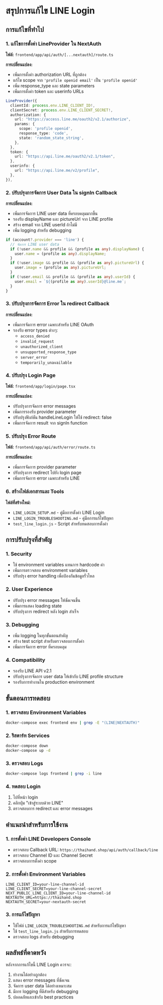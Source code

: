 # สรุปการแก้ไข LINE Login

## การแก้ไขที่ทำไป

### 1. แก้ไขการตั้งค่า LineProvider ใน NextAuth

**ไฟล์:** `frontend/app/api/auth/[...nextauth]/route.ts`

**การเปลี่ยนแปลง:**
- เพิ่มการตั้งค่า authorization URL ที่ถูกต้อง
- แก้ไข scope จาก `'profile openid email'` เป็น `'profile openid'`
- เพิ่ม response_type และ state parameters
- เพิ่มการตั้งค่า token และ userinfo URLs

```typescript
LineProvider({
  clientId: process.env.LINE_CLIENT_ID!,
  clientSecret: process.env.LINE_CLIENT_SECRET!,
  authorization: {
    url: "https://access.line.me/oauth2/v2.1/authorize",
    params: {
      scope: 'profile openid',
      response_type: 'code',
      state: 'random_state_string',
    },
  },
  token: {
    url: "https://api.line.me/oauth2/v2.1/token",
  },
  userinfo: {
    url: "https://api.line.me/v2/profile",
  },
}),
```

### 2. ปรับปรุงการจัดการ User Data ใน signIn Callback

**การเปลี่ยนแปลง:**
- เพิ่มการจัดการ LINE user data ที่ครอบคลุมมากขึ้น
- รองรับ displayName และ pictureUrl จาก LINE profile
- สร้าง email จาก LINE userId ถ้าไม่มี
- เพิ่ม logging สำหรับ debugging

```typescript
if (account?.provider === 'line') {
  // จัดการ LINE user data
  if (!user.name && profile && (profile as any).displayName) {
    user.name = (profile as any).displayName;
  }
  if (!user.image && profile && (profile as any).pictureUrl) {
    user.image = (profile as any).pictureUrl;
  }
  if (!user.email && profile && (profile as any).userId) {
    user.email = `${(profile as any).userId}@line.me`;
  }
}
```

### 3. ปรับปรุงการจัดการ Error ใน redirect Callback

**การเปลี่ยนแปลง:**
- เพิ่มการจัดการ error เฉพาะสำหรับ LINE OAuth
- รองรับ error types ต่างๆ:
  - `access_denied`
  - `invalid_request`
  - `unauthorized_client`
  - `unsupported_response_type`
  - `server_error`
  - `temporarily_unavailable`

### 4. ปรับปรุง Login Page

**ไฟล์:** `frontend/app/login/page.tsx`

**การเปลี่ยนแปลง:**
- ปรับปรุงการจัดการ error messages
- เพิ่มการรองรับ provider parameter
- ปรับปรุงฟังก์ชัน handleLineLogin ให้ใช้ redirect: false
- เพิ่มการจัดการ result จาก signIn function

### 5. ปรับปรุง Error Route

**ไฟล์:** `frontend/app/api/auth/error/route.ts`

**การเปลี่ยนแปลง:**
- เพิ่มการจัดการ provider parameter
- ปรับปรุงการ redirect ไปยัง login page
- เพิ่มการจัดการ error เฉพาะสำหรับ LINE

### 6. สร้างไฟล์เอกสารและ Tools

**ไฟล์ที่สร้างใหม่:**
- `LINE_LOGIN_SETUP.md` - คู่มือการตั้งค่า LINE Login
- `LINE_LOGIN_TROUBLESHOOTING.md` - คู่มือการแก้ไขปัญหา
- `test_line_login.js` - Script สำหรับทดสอบการตั้งค่า

## การปรับปรุงที่สำคัญ

### 1. Security
- ใช้ environment variables แทนการ hardcode ค่า
- เพิ่มการตรวจสอบ environment variables
- ปรับปรุง error handling เพื่อป้องกันข้อมูลรั่วไหล

### 2. User Experience
- ปรับปรุง error messages ให้ชัดเจนขึ้น
- เพิ่มการแสดง loading state
- ปรับปรุงการ redirect หลัง login สำเร็จ

### 3. Debugging
- เพิ่ม logging ในทุกขั้นตอนสำคัญ
- สร้าง test script สำหรับตรวจสอบการตั้งค่า
- เพิ่มการจัดการ error ที่ครอบคลุม

### 4. Compatibility
- รองรับ LINE API v2.1
- ปรับปรุงการจัดการ user data ให้เข้ากับ LINE profile structure
- รองรับการทำงานใน production environment

## ขั้นตอนการทดสอบ

### 1. ตรวจสอบ Environment Variables
```bash
docker-compose exec frontend env | grep -E "(LINE|NEXTAUTH)"
```

### 2. รีสตาร์ท Services
```bash
docker-compose down
docker-compose up -d
```

### 3. ตรวจสอบ Logs
```bash
docker-compose logs frontend | grep -i line
```

### 4. ทดสอบ Login
1. ไปที่หน้า login
2. คลิกปุ่ม "เข้าสู่ระบบด้วย LINE"
3. ตรวจสอบการ redirect และ error messages

## คำแนะนำสำหรับการใช้งาน

### 1. การตั้งค่า LINE Developers Console
- ตรวจสอบ Callback URL: `https://thaihand.shop/api/auth/callback/line`
- ตรวจสอบ Channel ID และ Channel Secret
- ตรวจสอบการตั้งค่า scope

### 2. การตั้งค่า Environment Variables
```env
LINE_CLIENT_ID=your-line-channel-id
LINE_CLIENT_SECRET=your-line-channel-secret
NEXT_PUBLIC_LINE_CLIENT_ID=your-line-channel-id
NEXTAUTH_URL=https://thaihand.shop
NEXTAUTH_SECRET=your-nextauth-secret
```

### 3. การแก้ไขปัญหา
- ใช้ไฟล์ `LINE_LOGIN_TROUBLESHOOTING.md` สำหรับการแก้ไขปัญหา
- ใช้ `test_line_login.js` สำหรับการทดสอบ
- ตรวจสอบ logs สำหรับ debugging

## ผลลัพธ์ที่คาดหวัง

หลังจากการแก้ไขนี้ LINE Login ควรจะ:
1. ทำงานได้อย่างถูกต้อง
2. แสดง error messages ที่ชัดเจน
3. จัดการ user data ได้อย่างเหมาะสม
4. มีการ logging ที่ดีสำหรับ debugging
5. ปลอดภัยและเข้ากับ best practices 